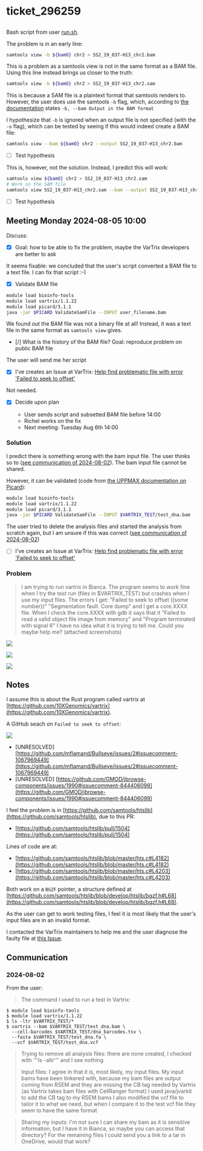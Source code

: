 # ticket_296259


## 

Bash script from user [run.sh](run.sh).

The problem is in an early line:

```bash
samtools view -b ${bamO} chr2 > SS2_19_037-H13_chr2.bam
```

This is a problem as a samtools view is not in the same format as a BAM
file. Using this line instead brings us closer to the truth:

```bash
samtools view -b ${bamO} chr2 > SS2_19_037-H13_chr2.sam
```

This is because a SAM file is a plaintext format that samtools
renders to. However, the user does use the samtools `-b` flag,
which, according to [the documentation](https://github.com/samtools/samtools/blob/master/doc/samtools-view.1)
states `-b, --bam Output in the BAM format`

I hypothesize that `-b` is ignored when an output file is not 
specified (with the `-o` flag),
which can be tested by seeing if this would indeed create a BAM file:

```bash
samtools view --bam ${bamO} chr2 --output SS2_19_037-H13_chr2.bam
```

- [ ] Test hypothesis

This is, however, not the solution. Instead, I predict this will work:

```bash
samtools view ${bamO} chr2 > SS2_19_037-H13_chr2.sam
# Work on the SAM file
samtools view SS2_19_037-H13_chr2.sam --bam --output SS2_19_037-H13_chr2.bam
```

- [ ] Test hypothesis

## Meeting Monday 2024-08-05 10:00

Discuss:

- [x] Goal: how to be able to fix the problem, maybe the VarTrix developers are better to ask

It seems fixable: we concluded that the user's script converted a BAM file
to a text file. I can fix that script :-)

- [x] Validate BAM file

```bash
module load bioinfo-tools
module load vartrix/1.1.22
module load picard/3.1.1
java -jar $PICARD ValidateSamFile --INPUT user_filename.bam
```

We found out the BAM file was not a binary file at all!
Instead, it was a text file in the same format as `samtools view` gives.

- [/] What is the history of the BAM file? Goal: reproduce problem on public BAM file

The user will send me her script

- [x] I've creates an Issue at VarTrix: [Help find problematic file with error 'Failed to seek to offset'](https://github.com/10XGenomics/vartrix/issues/124)

Not needed.

- [x] Decide upon plan

    - User sends script and subsetted BAM file before 14:00
    - Richel works on the fix
    - Next meeting: Tuesday Aug 6th 14:00

### Solution

I predict there is something wrong with the bam input file.
The user thinks so to ([see communication of 2024-08-02](#2024-08-02)).
The bam input file cannot be shared.

However, it can be validated (code from [the UPPMAX documentation on Picard](https://docs.uppmax.uu.se/software/picard/)):

```bash
module load bioinfo-tools
module load vartrix/1.1.22
module load picard/3.1.1
java -jar $PICARD ValidateSamFile --INPUT $VARTRIX_TEST/test_dna.bam
```

The user tried to delete the analysis files
and started the analysis from scratch again,
but I am unsure if this was correct ([see communication of 2024-08-02](#2024-08-02))

- [ ] I've creates an Issue at VarTrix: [Help find problematic file with error 'Failed to seek to offset'](https://github.com/10XGenomics/vartrix/issues/124)

### Problem

> I am trying to run vartrix in Bianca.
> The program seems to work fine when I try the test run (files in $VARTRIX_TEST) but crashes when I use my input files.
> The errors I get:
> "Failed to seek to offset ((some number))"
> "Segmentation fault. Core dump" and I get a core.XXXX file. When I check the core.XXXX with gdb it says that it "Failed to read a valid object file image from memory" and "Program terminated with signal 6"
> I have no idea what it is trying to tell me. Could you maybe help me?
> (attached screenshots)

![](screenshot_2024_07_09_18_28.png)

![](screenshot_2024_07_09_18_38.png)

![](screenshot_2024_07_09_18_43.png)

## Notes

I assume this is about the Rust program called vartrix at [https://github.com/10XGenomics/vartrix](https://github.com/10XGenomics/vartrix).

A GitHub seach on `Failed to seek to offset`:

![](github_search.png)

 * [UNRESOLVED] [https://github.com/mflamand/Bullseye/issues/2#issuecomment-1067969449](https://github.com/mflamand/Bullseye/issues/2#issuecomment-1067969449)
 * [UNRESOLVED] [https://github.com/GMOD/jbrowse-components/issues/1990#issuecomment-844406099](https://github.com/GMOD/jbrowse-components/issues/1990#issuecomment-844406099)

I feel the problem is in [https://github.com/samtools/htslib](https://github.com/samtools/htslib), due to this PR:

 * [https://github.com/samtools/htslib/pull/1504](https://github.com/samtools/htslib/pull/1504)

Lines of code are at:

 * [https://github.com/samtools/htslib/blob/master/hts.c#L4182](https://github.com/samtools/htslib/blob/master/hts.c#L4182)
 * [https://github.com/samtools/htslib/blob/master/hts.c#L4203](https://github.com/samtools/htslib/blob/master/hts.c#L4203)

Both work on a `BGZF` pointer, a structure 
defined at [https://github.com/samtools/htslib/blob/develop/htslib/bgzf.h#L68](https://github.com/samtools/htslib/blob/develop/htslib/bgzf.h#L68).

As the user can get to work testing files, I feel it is most likely that the user's input files are in an invalid format.

I contacted the VarTrix maintainers to help me and the user diagnose the faulty file at [this Issue](https://github.com/10XGenomics/vartrix/issues/124).

## Communication



### 2024-08-02

From the user:

> The command I used to run a test in Vartrix:

```console
$ module load bioinfo-tools
$ module load vartrix/1.1.22
$ ls -ltr $VARTRIX_TEST/*
$ vartrix --bam $VARTRIX_TEST/test_dna.bam \
  --cell-barcodes $VARTRIX_TEST/dna_barcodes.tsv \
  --fasta $VARTRIX_TEST/test_dna.fa \
  --vcf $VARTRIX_TEST/test_dna.vcf
```

> Trying to remove all analysis files:
> there are none created, I checked with '''ls -altr''' and I see nothing
> 
> Input files:
> I agree in that it is, most likely, my input files.
> My input bams have been tinkered with, because my bam files are output coming from RSEM and they are missing the CB tag needed by Vartrix (as Vartrix takes bam files with CellRanger format)
> I used java/jvarkit to add the CB tag to my RSEM bams
> I also modified the vcf file to tailor it to what we need, but when I compare it to the test vcf file they seem to have the same format

> Sharing my inputs:
> I'm not sure I can share my bam as it is sensitive information, but I have it in Bianca, so maybe you can access that directory?
> For the remaining files I could send you a link to a tar in OneDrive, would that work?
```
